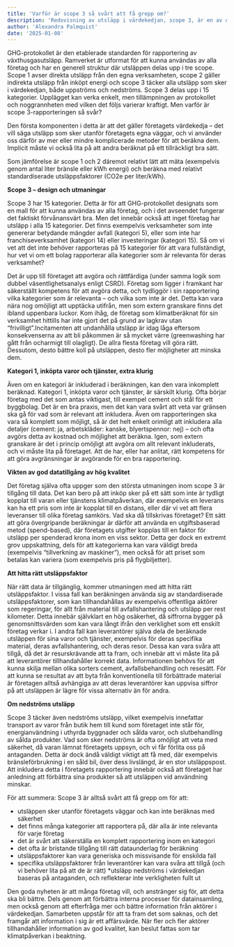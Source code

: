 ```yaml
---
title: 'Varför är scope 3 så svårt att få grepp om?'
description: 'Redovisning av utsläpp i värdekedjan, scope 3, är en av de svåraste, men även viktigaste delarna av hållbarhetsrapporteringen. Klimatkollens Alexandra Palmquist skriver om varför scope är så svårt att beräkna korrekt – och ger tre tips på hur arbetet kan förbättras hos bolagen.'
author: 'Alexandra Palmquist'
date: '2025-01-08'
---
```

GHG-protokollet är den etablerade standarden för rapportering av växthusgasutsläpp. Ramverket är utformat för att kunna användas av alla företag och har en generell struktur där utsläppen delas upp i tre scope. Scope 1 avser direkta utsläpp från den egna verksamheten, scope 2 gäller indirekta utsläpp från inköpt energi och scope 3 täcker alla utsläpp som sker i värdekedjan, både uppströms och nedströms. Scope 3 delas upp i 15 kategorier. Upplägget kan verka enkelt, men tillämpningen av protokollet och noggrannheten med vilken det följs varierar kraftigt. Men varför är scope 3-rapporteringen så svår? 

Den första komponenten i detta är att det gäller företagets värdekedja – det vill säga utsläpp som sker utanför företagets egna väggar, och vi använder oss därför av mer eller mindre komplicerade metoder för att beräkna dem. Implicit måste vi också lita på att andra beräknat på ett tillräckligt bra sätt.

Som jämförelse är scope 1 och 2 däremot relativt lätt att mäta (exempelvis genom antal liter bränsle eller kWh energi) och beräkna med relativt standardiserade utsläppsfaktorer (CO2e per liter/kWh). 

**Scope 3 – design och utmaningar**

Scope 3 har 15 kategorier. Detta är för att GHG-protokollet designats som en mall för att kunna användas av alla företag, och i det avseendet fungerar det faktiskt förvånansvärt bra. Men det innebär också att inget företag har utsläpp i alla 15 kategorier. Det finns exempelvis verksamheter som inte genererar betydande mängder avfall (kategori 5), eller som inte har franchiseverksamhet (kategori 14) eller investeringar (kategori 15). Så om vi vet att det inte behöver rapporteras på 15 kategorier för att vara fullständigt, hur vet vi om ett bolag rapporterar alla kategorier som är relevanta för deras verksamhet?

Det är upp till företaget att avgöra och rättfärdiga (under samma logik som dubbel väsentlighetsanalys enligt CSRD). Företag som ligger i framkant har säkerställt kompetens för att avgöra detta, och tydliggör i sin rapportering vilka kategorier som är relevanta – och vilka som inte är det. Detta kan vara nära nog omöjligt att upptäcka utifrån, men som extern granskare finns det ibland uppenbara luckor. Kom ihåg, de företag som klimatberäknat för sin verksamhet hittills har inte gjort det på grund av lagkrav utan “frivilligt”.Incitamenten att undanhålla utsläpp är idag låga eftersom konsekvenserna av att bli påkommen är så mycket värre (greenwashing har gått från ocharmigt till olagligt). De allra flesta företag vill göra rätt. Dessutom, desto bättre koll på utsläppen, desto fler möjligheter att minska dem.

**Kategori 1, inköpta varor och tjänster, extra klurig**

Även om en kategori är inkluderad i beräkningen, kan den vara inkomplett beräknad. Kategori 1, inköpta varor och tjänster, är särskilt klurig. Ofta börjar företag med det som antas viktigast, till exempel cement och stål för ett byggbolag. Det är en bra praxis, men det kan vara svårt att veta var gränsen ska gå för vad som är relevant att inkludera. Även om rapporteringen ska vara så komplett som möjligt, så är det helt enkelt orimligt att inkludera alla detaljer (cement: ja, arbetskläder: kanske, blyertspennor: nej) – och ofta avgörs detta av kostnad och möjlighet att beräkna. Igen, som extern granskare är det i princip omöjligt att avgöra om allt relevant inkluderats, och vi måste lita på företaget. Att de har, eller har anlitat, rätt kompetens för att göra avgränsningar är avgörande för en bra rapportering.

**Vikten av god datatillgång av hög kvalitet**

Det företag själva ofta uppger som den största utmaningen inom scope 3 är tillgång till data. Det kan bero på att inköp sker på ett sätt som inte är tydligt kopplat till varan eller tjänstens klimatpåverkan, där exempelvis en leverans kan ha ett pris som inte är kopplat till en distans, eller där vi vet att flera leveranser till olika företag samkörs. Vad ska då tillskrivas företaget? Ett sätt att göra övergripande beräkningar är därför att använda en utgiftsbaserad metod (spend-based), där företagets utgifter kopplas till en faktor för utsläpp per spenderad krona inom en viss sektor. Detta ger dock en extremt grov uppskattning, dels för att kategorierna kan vara väldigt breda (exempelvis “tillverkning av maskiner”), men också för att priset som betalas kan variera (som exempelvis pris på flygbiljetter).

**Att hitta rätt utsläppsfaktor**

När rätt data är tillgänglig, kommer utmaningen med att hitta rätt utsläppsfaktor. I vissa fall kan beräkningen använda sig av standardiserade utsläppsfaktorer, som kan tillhandahållas av exempelvis offentliga aktörer som regeringar, för allt från material till avfallshantering och utsläpp per rest kilometer. Detta innebär självklart en hög osäkerhet, då siffrorna bygger på genomsnittsvärden som kan vara långt ifrån den verklighet som ett enskilt företag verkar i. I andra fall kan leverantörer själva dela de beräknade utsläppen för sina varor och tjänster, exempelvis för deras specifika material, deras avfallshantering, och deras resor. Dessa kan vara svåra att tillgå, då det är resurskrävande att ta fram, och innebär att vi måste lita på att leverantörer tillhandahåller korrekt data. Informationen behövs för att kunna skilja mellan olika sorters cement, avfallsbehandling och resesätt. För att kunna se resultat av att byta från konventionella till förbättrade material är företagen alltså avhängiga av att deras leverantörer kan uppvisa siffror på att utsläppen är lägre för vissa alternativ än för andra.

**Om nedströms utsläpp**

Scope 3 täcker även nedströms utsläpp, vilket exempelvis innefattar transport av varor från butik hem till kund som företaget inte står för, energianvändning i uthyrda byggnader och sålda varor, och slutbehandling av sålda produkter. Vad som sker nedströms är ofta omöjligt att veta med säkerhet, då varan lämnat företagets uppsyn, och vi får förlita oss på antaganden. Detta är dock ändå väldigt viktigt att få med, där exempelvis bränsleförbrukning i en såld bil, över dess livslängd, är en stor utsläppspost. Att inkludera detta i företagets rapportering innebär också att företaget har anledning att förbättra sina produkter så att utsläppen vid användning minskar.

För att summera: Scope 3 är alltså svårt att få grepp om för att:

* utsläppen sker utanför företagets väggar och kan inte beräknas med säkerhet
* det finns många kategorier att rapportera på, där alla är inte relevanta för varje företag
* det är svårt att säkerställa en komplett rapportering inom en kategori
* det ofta är bristande tillgång till rätt dataunderlag för beräkning
* utsläppsfaktorer kan vara generiska och missvisande för enskilda fall
* specifika utsläppsfaktorer från leverantörer kan vara svåra att tillgå (och vi behöver lita på att de är rätt)
*utsläpp nedströms i värdekedjan baseras på antaganden, och reflekterar inte verkligheten fullt ut

Den goda nyheten är att många företag vill, och anstränger sig för, att detta ska bli bättre. Dels genom att förbättra interna processer för datainsamling, men också genom att efterfråga mer och bättre information från aktörer i värdekedjan. Samarbeten uppstår för att ta fram det som saknas, och det framgår att information i sig är ett affärsvärde. När fler och fler aktörer tillhandahåller information av god kvalitet, kan beslut fattas som tar klimatpåverkan i beaktning.
